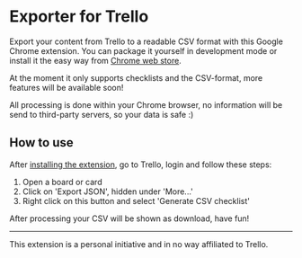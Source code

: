 
Exporter for Trello
===================

Export your content from Trello to a readable CSV format with this Google Chrome extension. You can package it yourself in development mode or install it the easy way from [Chrome web store](https://chrome.google.com/webstore/detail/trello-csv-converter/aailfmcmlniknbllmbbkipnfphiejmja).

At the moment it only supports checklists and the CSV-format, more features will be available soon!

All processing is done within your Chrome browser, no information will be send to third-party servers, so your data is safe :)


How to use
-------

After [installing the extension](https://chrome.google.com/webstore/detail/trello-csv-converter/aailfmcmlniknbllmbbkipnfphiejmja), go to Trello, login and follow these steps:

1. Open a board or card
2. Click on 'Export JSON', hidden under 'More...'
3. Right click on this button and select 'Generate CSV checklist'

After processing your CSV will be shown as download, have fun!

---

This extension is a personal initiative and in no way affiliated to Trello.
